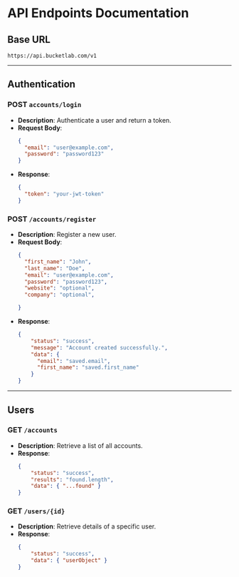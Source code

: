# API Endpoints Documentation

## Base URL
```
https://api.bucketlab.com/v1
```

---

## Authentication

### POST `accounts/login`
- **Description**: Authenticate a user and return a token.
- **Request Body**:
  ```json
  {
    "email": "user@example.com",
    "password": "password123"
  }
  ```
- **Response**:
  ```json
  {
    "token": "your-jwt-token"
  }
  ```

### POST `/accounts/register`
- **Description**: Register a new user.
- **Request Body**:
  ```json
  {
    "first_name": "John",
    "last_name": "Doe",
    "email": "user@example.com",
    "password": "password123",
    "website": "optional",
    "company": "optional",

  }
  ```
- **Response**:
  ```json
  {
      "status": "success",
      "message": "Account created successfully.",
      "data": {
        "email": "saved.email",
        "first_name": "saved.first_name"
      } 
  }
  ```

---

## Users

### GET `/accounts`
- **Description**: Retrieve a list of all accounts.
- **Response**:
  ```json
  {
      "status": "success",
      "results": "found.length",
      "data": { "...found" }
  }
  ```

### GET `/users/{id}`
- **Description**: Retrieve details of a specific user.
- **Response**:
  ```json
  {
      "status": "success",
      "data": { "userObject" }
  }
  ```